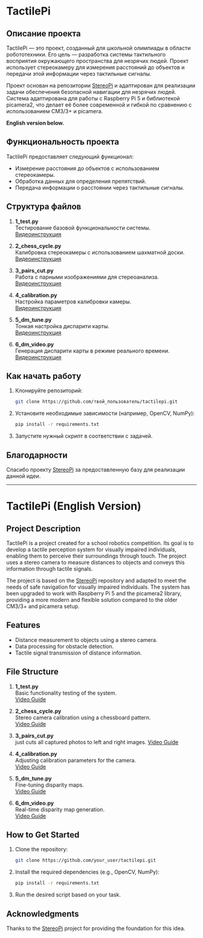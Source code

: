 # TactilePi

## Описание проекта
TactilePi — это проект, созданный для школьной олимпиады в области робототехники. Его цель — разработка системы тактильного восприятия окружающего пространства для незрячих людей. Проект использует стереокамеру для измерения расстояний до объектов и передачи этой информации через тактильные сигналы.

Проект основан на репозитории [StereoPi](https://github.com/realizator/stereopi-tutorial) и адаптирован для реализации задачи обеспечения безопасной навигации для незрячих людей. Система адаптирована для работы с Raspberry Pi 5 и библиотекой picamera2, что делает её более современной и гибкой по сравнению с использованием CM3/3+ и picamera.

**English version below.**

## Функциональность проекта
TactilePi предоставляет следующий функционал:
- Измерение расстояния до объектов с использованием стереокамеры.
- Обработка данных для определения препятствий.
- Передача информации о расстоянии через тактильные сигналы.

## Структура файлов
1. **1_test.py**  
   Тестирование базовой функциональности системы.  
   [Видеоинструкция](https://www.youtube.com/watch?v=wllLrNUw3SE)

2. **2_chess_cycle.py**  
   Калибровка стереокамеры с использованием шахматной доски.  
   [Видеоинструкция](https://youtu.be/1XCAlU3k-xs)

3. **3_pairs_cut.py**  
   Работа с парными изображениями для стереоанализа.  
   [Видеоинструкция](https://youtu.be/95DWmPECbDc)

4. **4_calibration.py**  
   Настройка параметров калибровки камеры.  
   [Видеоинструкция](https://youtu.be/vtPhu23tKGo)

5. **5_dm_tune.py**  
   Тонкая настройка диспарити карты.  
   [Видеоинструкция](https://youtu.be/Z4j3NrMyeGE)

6. **6_dm_video.py**  
   Генерация диспарити карты в режиме реального времени.  
   [Видеоинструкция](https://youtu.be/f29arVstfZA)  
   

## Как начать работу
1. Клонируйте репозиторий:
   ```bash
   git clone https://github.com/твой_пользователь/tactilepi.git
   ```
2. Установите необходимые зависимости (например, OpenCV, NumPy):
   ```bash
   pip install -r requirements.txt
   ```
3. Запустите нужный скрипт в соответствии с задачей.

## Благодарности
Спасибо проекту [StereoPi](https://github.com/realizator/stereopi-tutorial) за предоставленную базу для реализации данной идеи.

---

# TactilePi (English Version)

## Project Description
TactilePi is a project created for a school robotics competition. Its goal is to develop a tactile perception system for visually impaired individuals, enabling them to perceive their surroundings through touch. The project uses a stereo camera to measure distances to objects and conveys this information through tactile signals.

The project is based on the [StereoPi](https://github.com/realizator/stereopi-tutorial) repository and adapted to meet the needs of safe navigation for visually impaired individuals. The system has been upgraded to work with Raspberry Pi 5 and the picamera2 library, providing a more modern and flexible solution compared to the older CM3/3+ and picamera setup.

## Features
- Distance measurement to objects using a stereo camera.
- Data processing for obstacle detection.
- Tactile signal transmission of distance information.

## File Structure
1. **1_test.py**  
   Basic functionality testing of the system.  
   [Video Guide](https://www.youtube.com/watch?v=wllLrNUw3SE)

2. **2_chess_cycle.py**  
   Stereo camera calibration using a chessboard pattern.  
   [Video Guide](https://youtu.be/1XCAlU3k-xs)

3. **3_pairs_cut.py**  
   just cuts all captured photos to left and right images.
   [Video Guide](https://youtu.be/95DWmPECbDc)

4. **4_calibration.py**  
   Adjusting calibration parameters for the camera.  
   [Video Guide](https://youtu.be/vtPhu23tKGo)

5. **5_dm_tune.py**  
   Fine-tuning disparity maps.  
   [Video Guide](https://youtu.be/Z4j3NrMyeGE)

6. **6_dm_video.py**  
   Real-time disparity map generation.  
   [Video Guide](https://youtu.be/f29arVstfZA)

## How to Get Started
1. Clone the repository:
   ```bash
   git clone https://github.com/your_user/tactilepi.git
   ```
2. Install the required dependencies (e.g., OpenCV, NumPy):
   ```bash
   pip install -r requirements.txt
   ```
3. Run the desired script based on your task.

## Acknowledgments
Thanks to the [StereoPi](https://github.com/realizator/stereopi-tutorial) project for providing the foundation for this idea.

